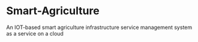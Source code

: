 # Smart-Agriculture
An IOT-based smart agriculture infrastructure service management system as a service on a cloud
